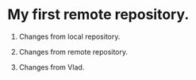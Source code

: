 # My first remote repository.

1. Changes from local repository.

2. Changes from remote repository.

3. Changes from Vlad.
